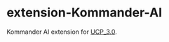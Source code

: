 # extension-Kommander-AI
Kommander AI extension for [UCP_3.0](https://unofficialcrusaderpatch.github.io/).
